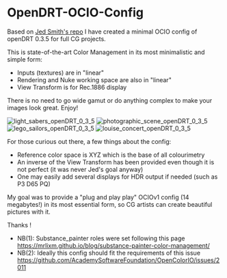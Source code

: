 # OpenDRT-OCIO-Config
Based on [Jed Smith's repo](https://github.com/jedypod/open-display-transform/) I have created a minimal OCIO config of openDRT 0.3.5 for full CG projects.

This is state-of-the-art Color Management in its most minimalistic and simple form:
- Inputs (textures) are in "linear"
- Rendering and Nuke working space are also in "linear"
- View Transform is for Rec.1886 display

There is no need to go wide gamut or do anything complex to make your images look great. Enjoy!

![light_sabers_openDRT_0_3_5](https://github.com/user-attachments/assets/2ab46d1b-6f09-4159-a771-f5659ae789fc)
![photographic_scene_openDRT_0_3_5](https://github.com/user-attachments/assets/40a16fe6-cdbc-45a6-815c-03ad226276f9)
![lego_sailors_openDRT_0_3_5](https://github.com/user-attachments/assets/271591b9-d83b-4eb4-aa6e-df0fb0601aac)
![louise_concert_openDRT_0_3_5](https://github.com/user-attachments/assets/75a872d1-09c6-4608-a1c0-b6ed88ef153f)

For those curious out there, a few things about the config:
- Reference color space is XYZ which is the base of all colourimetry
- An inverse of the View Transform has been provided even though it is not perfect (it was never Jed's goal anyway)
- One may easily add several displays for HDR output if needed (such as P3 D65 PQ)

My goal was to provide a "plug and play play" OCIOv1 config (14 megabytes!) in its most essential form, so CG artists can create beautiful pictures with it.

Thanks !

* NB(1): Substance_painter roles were set following this page https://mrlixm.github.io/blog/substance-painter-color-management/
* NB(2): Ideally this config should fit the requirements of this issue https://github.com/AcademySoftwareFoundation/OpenColorIO/issues/2011

